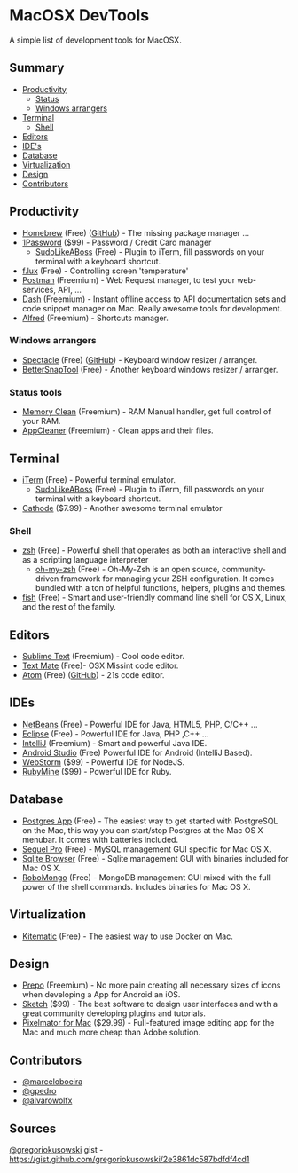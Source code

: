 MacOSX DevTools
========================

A simple list of development tools for MacOSX.

## Summary
* [Productivity](#productivity)
  * [Status](#status-tools)
  * [Windows arrangers](#windows-arrangers)
* [Terminal](#terminal)
  * [Shell](#shell)
* [Editors](#editors)
* [IDE's](#ides)
* [Database](#database)
* [Virtualization](#virtualization)
* [Design](#design)
* [Contributors](#contributors)

## Productivity
* [Homebrew](http://brew.sh) (Free) ([GitHub](https://github.com/Homebrew/homebrew)) - The missing package manager ...
* [1Password](https://agilebits.com/onepassword) ($99) - Password / Credit Card manager
  * [SudoLikeABoss](https://github.com/ravenac95/sudolikeaboss) (Free) - Plugin to iTerm, fill passwords on your terminal with a keyboard shortcut.
* [f.lux](https://justgetflux.com/) (Free) - Controlling screen 'temperature'
* [Postman](http://www.getpostman.com) (Freemium) - Web Request manager, to test your web-services, API, ... 
* [Dash](http://kapeli.com/dash) (Freemium) - Instant offline access to API documentation sets and code snippet manager on Mac. Really awesome tools for development.
* [Alfred](http://www.alfredapp.com/) (Freemium) - Shortcuts manager.

### Windows arrangers
  * [Spectacle](http://spectacleapp.com/) (Free) ([GitHub](https://github.com/eczarny/spectacle)) - Keyboard window resizer / arranger.
  * [BetterSnapTool](https://itunes.apple.com/en/app/bettersnaptool/id417375580?mt=12) (Free) - Another keyboard windows resizer / arranger.

### Status tools
* [Memory Clean](https://itunes.apple.com/us/app/memory-clean/id451444120?mt=12) (Freemium) - RAM Manual handler, get full control of your RAM.
* [AppCleaner](http://www.freemacsoft.net/appcleaner/) (Freemium) - Clean apps and their files.

## Terminal
* [iTerm](https://iterm2.com/) (Free) - Powerful terminal emulator.
  * [SudoLikeABoss](https://github.com/ravenac95/sudolikeaboss) (Free) - Plugin to iTerm, fill passwords on your terminal with a keyboard shortcut.
* [Cathode](http://www.secretgeometry.com/apps/cathode) ($7.99) - Another awesome terminal emulator

### Shell
* [zsh](http://zsh.sourceforge.net/) (Free) - Powerful shell that operates as both an interactive shell and as a scripting language interpreter
  * [oh-my-zsh](http://ohmyz.sh) (Free) - Oh-My-Zsh is an open source, community-driven framework for managing your ZSH configuration. It comes bundled with a ton of helpful functions, helpers, plugins and themes.
* [fish](http://fishshell.com) (Free) - Smart and user-friendly command line shell for OS X, Linux, and the rest of the family.

## Editors
* [Sublime Text](http://www.sublimetext.com/3) (Freemium) - Cool code editor.
* [Text Mate](http://macromates.com/) (Free)- OSX Missint code editor.
* [Atom](https://atom.io/) (Free) ([GitHub](https://github.com/atom/atom)) - 21s code editor.

## IDEs
* [NetBeans](https://netbeans.org/) (Free) - Powerful IDE for Java, HTML5, PHP, C/C++ ...
* [Eclipse](https://eclipse.org/) (Free) - Powerful IDE for Java, PHP ,C++ ...
* [IntelliJ](https://www.jetbrains.com/idea/) (Freemium) - Smart and powerful Java IDE.
* [Android Studio](https://developer.android.com/sdk/installing/studio.html) (Free) Powerful IDE for Android (IntelliJ Based).
* [WebStorm](https://www.jetbrains.com/webstorm/) ($99) - Powerful IDE for NodeJS.
* [RubyMine](https://www.jetbrains.com/ruby/) ($99) - Powerful IDE for Ruby.

## Database
* [Postgres App](http://postgresapp.com) (Free) - The easiest way to get started with PostgreSQL on the Mac, this way you can start/stop Postgres at the Mac OS X menubar. It comes with batteries included.
* [Sequel Pro](http://www.sequelpro.com) (Free) - MySQL management GUI specific for Mac OS X.
* [Sqlite Browser](http://sqlitebrowser.org/) (Free) - Sqlite management GUI with binaries included for Mac OS X.
* [RoboMongo](http://robomongo.org/) (Free) - MongoDB management GUI mixed with the full power of the shell commands. Includes binaries for Mac OS X. 

## Virtualization
* [Kitematic](https://kitematic.com/) (Free) - The easiest way to use Docker on Mac.

## Design
* [Prepo](https://itunes.apple.com/br/app/prepo/id476533227?mt=12) (Freemium) - No more pain creating all necessary sizes of icons when developing a App for Android an iOS. 
* [Sketch](http://bohemiancoding.com/sketch/) ($99) - The best software to design user interfaces and with a great community developing plugins and tutorials.
* [Pixelmator for Mac](http://www.pixelmator.com/mac) ($29.99) - Full-featured image editing app for the Mac and much more cheap than Adobe solution.


## Contributors
* [@marceloboeira](http://github.com/marceloboeira)
* [@gpedro](http://github.com/gpedro)
* [@alvarowolfx](https://github.com/alvarowolfx)

## Sources
[@gregoriokusowski](http://github.com/gregoriokusowski) gist - https://gist.github.com/gregoriokusowski/2e3861dc587bdfdf4cd1
